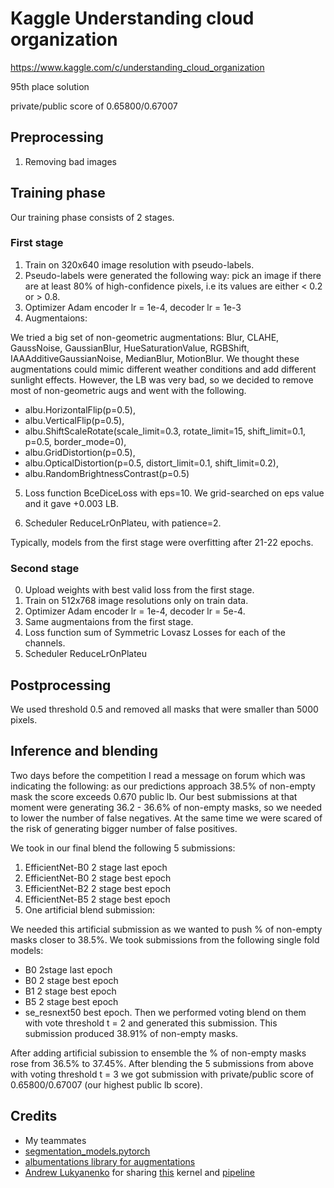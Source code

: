 
# Kaggle Understanding cloud organization
https://www.kaggle.com/c/understanding_cloud_organization

95th place solution 

private/public score of 0.65800/0.67007

## Preprocessing
1. Removing bad images

## Training phase
Our training phase consists of 2 stages.

### First stage
1. Train on 320x640 image resolution with pseudo-labels.
2. Pseudo-labels were generated the following way: pick an image if there are at least 80% of high-confidence pixels, i.e its values are either < 0.2 or > 0.8. 
3. Optimizer Adam encoder lr = 1e-4, decoder lr = 1e-3
4. Augmentaions: 

 We tried a big set of non-geometric augmentations:
  Blur, CLAHE, GaussNoise, GaussianBlur, HueSaturationValue, RGBShift, IAAAdditiveGaussianNoise, MedianBlur, MotionBlur. We thought these augmentations could mimic different weather conditions and add different sunlight effects. However, the LB was very bad, so we decided to remove most of non-geometric augs and went with the following.

  * albu.HorizontalFlip(p=0.5),
  * albu.VerticalFlip(p=0.5),
  * albu.ShiftScaleRotate(scale_limit=0.3, rotate_limit=15, shift_limit=0.1, p=0.5, border_mode=0),
  * albu.GridDistortion(p=0.5),
  * albu.OpticalDistortion(p=0.5, distort_limit=0.1, shift_limit=0.2),
  * albu.RandomBrightnessContrast(p=0.5)
  
 5. Loss function BceDiceLoss with eps=10. 
  We grid-searched on eps value and it gave +0.003 LB.
 
 6. Scheduler ReduceLrOnPlateu, with patience=2.
 
 Typically, models from the first stage were overfitting after 21-22 epochs.

### Second stage

0. Upload weights with best valid loss from the first stage. 
1. Train on 512x768 image resolutions only on train data.
2. Optimizer Adam encoder lr = 1e-4, decoder lr = 5e-4.
3. Same augmentaions from the first stage.
4. Loss function sum of Symmetric Lovasz Losses for each of the channels.
5. Scheduler ReduceLrOnPlateu

## Postprocessing

We used threshold 0.5 and removed all masks that were smaller than 5000 pixels. 

## Inference and blending

Two days before the competition I read a message on forum which was indicating the following: as our predictions approach 38.5% of non-empty mask the score exceeds 0.670 public lb. Our best submissions at that moment were generating 36.2 - 36.6% of non-empty masks, so we needed to lower the number of false negatives. At the same time we were scared of the risk of generating bigger number of false positives. 

We took in our final blend the following 5 submissions:
1. EfficientNet-B0 2 stage last epoch 
2. EfficientNet-B0 2 stage best epoch
3. EfficientNet-B2 2 stage best epoch
4. EfficientNet-B5 2 stage best epoch
5. One artificial blend submission:

We needed this artificial submission as we wanted to push % of non-empty masks closer to 38.5%.
 We took submissions from the following single fold models:
  * B0 2stage last epoch
  * B0 2 stage best epoch
  * B1 2 stage best epoch
  * B5 2 stage best epoch
  * se_resnext50 best epoch. 
 Then we performed voting blend on them with vote threshold t = 2 and generated this submission. This submission produced 38.91% of non-empty masks. 

After adding artificial subission to ensemble the % of non-empty masks rose from 36.5% to 37.45%. After blending the 5 submissions from above with voting threshold t = 3 we got submission with private/public score of 0.65800/0.67007 (our highest public lb score).

## Credits

* My teammates
* [segmentation_models.pytorch](https://github.com/qubvel/segmentation_models.pytorch)
* [albumentations library for augmentations](https://github.com/albumentations-team/albumentations)
* [Andrew Lukyanenko](https://www.kaggle.com/artgor) for sharing [this](https://www.kaggle.com/artgor/segmentation-in-pytorch-using-convenient-tools) kernel and [pipeline](https://github.com/Erlemar/Understanding-Clouds-from-Satellite-Images)
